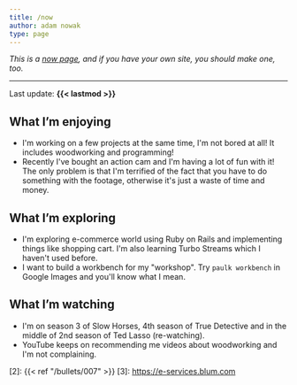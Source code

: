 ```yaml
---
title: /now
author: adam nowak
type: page
---
```


*This is a [now page][1], and if you have your own site, you should make one, too.*

---

Last update: **{{< lastmod >}}**

## What I’m enjoying

* I'm working on a few projects at the same time, I'm not bored at all! It includes woodworking and programming!
* Recently I've bought an action cam and I'm having a lot of fun with it! The only problem is that I'm terrified of the fact that you have to do something with the footage, otherwise it's just a waste of time and money.

## What I’m exploring

* I'm exploring e-commerce world using Ruby on Rails and implementing things like shopping cart. I'm also learning Turbo Streams which I haven't used before.
* I want to build a workbench for my "workshop". Try `paulk workbench` in Google Images and you'll know what I mean.

## What I’m watching

* I'm on season 3 of Slow Horses, 4th season of True Detective and in the middle of 2nd season of Ted Lasso (re-watching).
* YouTube keeps on recommending me videos about woodworking and I'm not complaining.

[1]: https://nownownow.com/about
[2]: {{< ref "/bullets/007" >}}
[3]: https://e-services.blum.com
